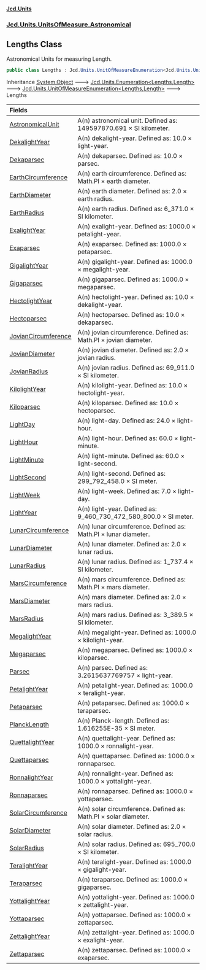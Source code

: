 #### [Jcd.Units](index.md 'index')
### [Jcd.Units.UnitsOfMeasure.Astronomical](Jcd.Units.UnitsOfMeasure.Astronomical.md 'Jcd.Units.UnitsOfMeasure.Astronomical')

## Lengths Class

Astronomical Units for measuring Length.

```csharp
public class Lengths : Jcd.Units.UnitOfMeasureEnumeration<Jcd.Units.UnitsOfMeasure.Astronomical.Lengths, Jcd.Units.UnitTypes.Length>
```

Inheritance [System.Object](https://docs.microsoft.com/en-us/dotnet/api/System.Object 'System.Object') &#129106; [Jcd.Units.Enumeration&lt;](Enumeration_TEnumeration,T_.md 'Jcd.Units.Enumeration<TEnumeration,T>')[Lengths](Lengths.md 'Jcd.Units.UnitsOfMeasure.Astronomical.Lengths')[,](Enumeration_TEnumeration,T_.md 'Jcd.Units.Enumeration<TEnumeration,T>')[Length](Length.md 'Jcd.Units.UnitTypes.Length')[&gt;](Enumeration_TEnumeration,T_.md 'Jcd.Units.Enumeration<TEnumeration,T>') &#129106; [Jcd.Units.UnitOfMeasureEnumeration&lt;](UnitOfMeasureEnumeration_TEnumeration,T_.md 'Jcd.Units.UnitOfMeasureEnumeration<TEnumeration,T>')[Lengths](Lengths.md 'Jcd.Units.UnitsOfMeasure.Astronomical.Lengths')[,](UnitOfMeasureEnumeration_TEnumeration,T_.md 'Jcd.Units.UnitOfMeasureEnumeration<TEnumeration,T>')[Length](Length.md 'Jcd.Units.UnitTypes.Length')[&gt;](UnitOfMeasureEnumeration_TEnumeration,T_.md 'Jcd.Units.UnitOfMeasureEnumeration<TEnumeration,T>') &#129106; Lengths

| Fields | |
| :--- | :--- |
| [AstronomicalUnit](Lengths.AstronomicalUnit.md 'Jcd.Units.UnitsOfMeasure.Astronomical.Lengths.AstronomicalUnit') | A(n) astronomical unit. Defined as: 149597870.691 × SI kilometer. |
| [DekalightYear](Lengths.DekalightYear.md 'Jcd.Units.UnitsOfMeasure.Astronomical.Lengths.DekalightYear') | A(n) dekalight-year. Defined as: 10.0 × light-year. |
| [Dekaparsec](Lengths.Dekaparsec.md 'Jcd.Units.UnitsOfMeasure.Astronomical.Lengths.Dekaparsec') | A(n) dekaparsec. Defined as: 10.0 × parsec. |
| [EarthCircumference](Lengths.EarthCircumference.md 'Jcd.Units.UnitsOfMeasure.Astronomical.Lengths.EarthCircumference') | A(n) earth circumference. Defined as: Math.PI × earth diameter. |
| [EarthDiameter](Lengths.EarthDiameter.md 'Jcd.Units.UnitsOfMeasure.Astronomical.Lengths.EarthDiameter') | A(n) earth diameter. Defined as: 2.0 × earth radius. |
| [EarthRadius](Lengths.EarthRadius.md 'Jcd.Units.UnitsOfMeasure.Astronomical.Lengths.EarthRadius') | A(n) earth radius. Defined as: 6_371.0 × SI kilometer. |
| [ExalightYear](Lengths.ExalightYear.md 'Jcd.Units.UnitsOfMeasure.Astronomical.Lengths.ExalightYear') | A(n) exalight-year. Defined as: 1000.0 × petalight-year. |
| [Exaparsec](Lengths.Exaparsec.md 'Jcd.Units.UnitsOfMeasure.Astronomical.Lengths.Exaparsec') | A(n) exaparsec. Defined as: 1000.0 × petaparsec. |
| [GigalightYear](Lengths.GigalightYear.md 'Jcd.Units.UnitsOfMeasure.Astronomical.Lengths.GigalightYear') | A(n) gigalight-year. Defined as: 1000.0 × megalight-year. |
| [Gigaparsec](Lengths.Gigaparsec.md 'Jcd.Units.UnitsOfMeasure.Astronomical.Lengths.Gigaparsec') | A(n) gigaparsec. Defined as: 1000.0 × megaparsec. |
| [HectolightYear](Lengths.HectolightYear.md 'Jcd.Units.UnitsOfMeasure.Astronomical.Lengths.HectolightYear') | A(n) hectolight-year. Defined as: 10.0 × dekalight-year. |
| [Hectoparsec](Lengths.Hectoparsec.md 'Jcd.Units.UnitsOfMeasure.Astronomical.Lengths.Hectoparsec') | A(n) hectoparsec. Defined as: 10.0 × dekaparsec. |
| [JovianCircumference](Lengths.JovianCircumference.md 'Jcd.Units.UnitsOfMeasure.Astronomical.Lengths.JovianCircumference') | A(n) jovian circumference. Defined as: Math.PI × jovian diameter. |
| [JovianDiameter](Lengths.JovianDiameter.md 'Jcd.Units.UnitsOfMeasure.Astronomical.Lengths.JovianDiameter') | A(n) jovian diameter. Defined as: 2.0 × jovian radius. |
| [JovianRadius](Lengths.JovianRadius.md 'Jcd.Units.UnitsOfMeasure.Astronomical.Lengths.JovianRadius') | A(n) jovian radius. Defined as: 69_911.0 × SI kilometer. |
| [KilolightYear](Lengths.KilolightYear.md 'Jcd.Units.UnitsOfMeasure.Astronomical.Lengths.KilolightYear') | A(n) kilolight-year. Defined as: 10.0 × hectolight-year. |
| [Kiloparsec](Lengths.Kiloparsec.md 'Jcd.Units.UnitsOfMeasure.Astronomical.Lengths.Kiloparsec') | A(n) kiloparsec. Defined as: 10.0 × hectoparsec. |
| [LightDay](Lengths.LightDay.md 'Jcd.Units.UnitsOfMeasure.Astronomical.Lengths.LightDay') | A(n) light-day. Defined as: 24.0 × light-hour. |
| [LightHour](Lengths.LightHour.md 'Jcd.Units.UnitsOfMeasure.Astronomical.Lengths.LightHour') | A(n) light-hour. Defined as: 60.0 × light-minute. |
| [LightMinute](Lengths.LightMinute.md 'Jcd.Units.UnitsOfMeasure.Astronomical.Lengths.LightMinute') | A(n) light-minute. Defined as: 60.0 × light-second. |
| [LightSecond](Lengths.LightSecond.md 'Jcd.Units.UnitsOfMeasure.Astronomical.Lengths.LightSecond') | A(n) light-second. Defined as: 299_792_458.0 × SI meter. |
| [LightWeek](Lengths.LightWeek.md 'Jcd.Units.UnitsOfMeasure.Astronomical.Lengths.LightWeek') | A(n) light-week. Defined as: 7.0 × light-day. |
| [LightYear](Lengths.LightYear.md 'Jcd.Units.UnitsOfMeasure.Astronomical.Lengths.LightYear') | A(n) light-year. Defined as: 9_460_730_472_580_800.0 × SI meter. |
| [LunarCircumference](Lengths.LunarCircumference.md 'Jcd.Units.UnitsOfMeasure.Astronomical.Lengths.LunarCircumference') | A(n) lunar circumference. Defined as: Math.PI × lunar diameter. |
| [LunarDiameter](Lengths.LunarDiameter.md 'Jcd.Units.UnitsOfMeasure.Astronomical.Lengths.LunarDiameter') | A(n) lunar diameter. Defined as: 2.0 × lunar radius. |
| [LunarRadius](Lengths.LunarRadius.md 'Jcd.Units.UnitsOfMeasure.Astronomical.Lengths.LunarRadius') | A(n) lunar radius. Defined as: 1_737.4 × SI kilometer. |
| [MarsCircumference](Lengths.MarsCircumference.md 'Jcd.Units.UnitsOfMeasure.Astronomical.Lengths.MarsCircumference') | A(n) mars circumference. Defined as: Math.PI × mars diameter. |
| [MarsDiameter](Lengths.MarsDiameter.md 'Jcd.Units.UnitsOfMeasure.Astronomical.Lengths.MarsDiameter') | A(n) mars diameter. Defined as: 2.0 × mars radius. |
| [MarsRadius](Lengths.MarsRadius.md 'Jcd.Units.UnitsOfMeasure.Astronomical.Lengths.MarsRadius') | A(n) mars radius. Defined as: 3_389.5 × SI kilometer. |
| [MegalightYear](Lengths.MegalightYear.md 'Jcd.Units.UnitsOfMeasure.Astronomical.Lengths.MegalightYear') | A(n) megalight-year. Defined as: 1000.0 × kilolight-year. |
| [Megaparsec](Lengths.Megaparsec.md 'Jcd.Units.UnitsOfMeasure.Astronomical.Lengths.Megaparsec') | A(n) megaparsec. Defined as: 1000.0 × kiloparsec. |
| [Parsec](Lengths.Parsec.md 'Jcd.Units.UnitsOfMeasure.Astronomical.Lengths.Parsec') | A(n) parsec. Defined as: 3.2615637769757 × light-year. |
| [PetalightYear](Lengths.PetalightYear.md 'Jcd.Units.UnitsOfMeasure.Astronomical.Lengths.PetalightYear') | A(n) petalight-year. Defined as: 1000.0 × teralight-year. |
| [Petaparsec](Lengths.Petaparsec.md 'Jcd.Units.UnitsOfMeasure.Astronomical.Lengths.Petaparsec') | A(n) petaparsec. Defined as: 1000.0 × teraparsec. |
| [PlanckLength](Lengths.PlanckLength.md 'Jcd.Units.UnitsOfMeasure.Astronomical.Lengths.PlanckLength') | A(n) Planck-length. Defined as: 1.616255E-35 × SI meter. |
| [QuettalightYear](Lengths.QuettalightYear.md 'Jcd.Units.UnitsOfMeasure.Astronomical.Lengths.QuettalightYear') | A(n) quettalight-year. Defined as: 1000.0 × ronnalight-year. |
| [Quettaparsec](Lengths.Quettaparsec.md 'Jcd.Units.UnitsOfMeasure.Astronomical.Lengths.Quettaparsec') | A(n) quettaparsec. Defined as: 1000.0 × ronnaparsec. |
| [RonnalightYear](Lengths.RonnalightYear.md 'Jcd.Units.UnitsOfMeasure.Astronomical.Lengths.RonnalightYear') | A(n) ronnalight-year. Defined as: 1000.0 × yottalight-year. |
| [Ronnaparsec](Lengths.Ronnaparsec.md 'Jcd.Units.UnitsOfMeasure.Astronomical.Lengths.Ronnaparsec') | A(n) ronnaparsec. Defined as: 1000.0 × yottaparsec. |
| [SolarCircumference](Lengths.SolarCircumference.md 'Jcd.Units.UnitsOfMeasure.Astronomical.Lengths.SolarCircumference') | A(n) solar circumference. Defined as: Math.PI × solar diameter. |
| [SolarDiameter](Lengths.SolarDiameter.md 'Jcd.Units.UnitsOfMeasure.Astronomical.Lengths.SolarDiameter') | A(n) solar diameter. Defined as: 2.0 × solar radius. |
| [SolarRadius](Lengths.SolarRadius.md 'Jcd.Units.UnitsOfMeasure.Astronomical.Lengths.SolarRadius') | A(n) solar radius. Defined as: 695_700.0 × SI kilometer. |
| [TeralightYear](Lengths.TeralightYear.md 'Jcd.Units.UnitsOfMeasure.Astronomical.Lengths.TeralightYear') | A(n) teralight-year. Defined as: 1000.0 × gigalight-year. |
| [Teraparsec](Lengths.Teraparsec.md 'Jcd.Units.UnitsOfMeasure.Astronomical.Lengths.Teraparsec') | A(n) teraparsec. Defined as: 1000.0 × gigaparsec. |
| [YottalightYear](Lengths.YottalightYear.md 'Jcd.Units.UnitsOfMeasure.Astronomical.Lengths.YottalightYear') | A(n) yottalight-year. Defined as: 1000.0 × zettalight-year. |
| [Yottaparsec](Lengths.Yottaparsec.md 'Jcd.Units.UnitsOfMeasure.Astronomical.Lengths.Yottaparsec') | A(n) yottaparsec. Defined as: 1000.0 × zettaparsec. |
| [ZettalightYear](Lengths.ZettalightYear.md 'Jcd.Units.UnitsOfMeasure.Astronomical.Lengths.ZettalightYear') | A(n) zettalight-year. Defined as: 1000.0 × exalight-year. |
| [Zettaparsec](Lengths.Zettaparsec.md 'Jcd.Units.UnitsOfMeasure.Astronomical.Lengths.Zettaparsec') | A(n) zettaparsec. Defined as: 1000.0 × exaparsec. |
